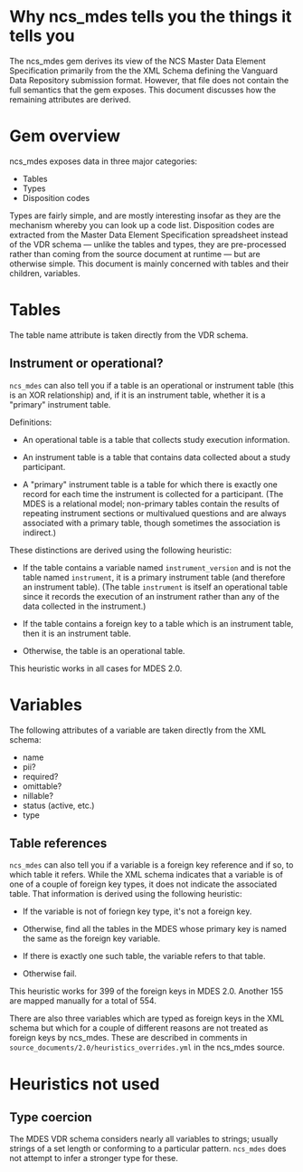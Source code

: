 # Why ncs_mdes tells you the things it tells you

The ncs_mdes gem derives its view of the NCS Master Data Element
Specification primarily from the the XML Schema defining the Vanguard
Data Repository submission format. However, that file does not contain
the full semantics that the gem exposes. This document discusses how
the remaining attributes are derived.

# Gem overview

ncs_mdes exposes data in three major categories:

* Tables
* Types
* Disposition codes

Types are fairly simple, and are mostly interesting insofar as they
are the mechanism whereby you can look up a code list. Disposition
codes are extracted from the Master Data Element Specification
spreadsheet instead of the VDR schema &mdash; unlike the tables and
types, they are pre-processed rather than coming from the source
document at runtime &mdash; but are otherwise simple. This document
is mainly concerned with tables and their children, variables.

# Tables

The table name attribute is taken directly from the VDR schema.

## Instrument or operational?

`ncs_mdes` can also tell you if a table is an operational or
instrument table (this is an XOR relationship) and, if it is an
instrument table, whether it is a "primary" instrument table.

Definitions:

* An operational table is a table that collects study execution
  information.

* An instrument table is a table that contains data collected about a
  study participant.

* A "primary" instrument table is a table for which there is exactly
  one record for each time the instrument is collected for a
  participant. (The MDES is a relational model; non-primary tables
  contain the results of repeating instrument sections or multivalued
  questions and are always associated with a primary table, though
  sometimes the association is indirect.)

These distinctions are derived using the following heuristic:

* If the table contains a variable named `instrument_version` and is
  not the table named `instrument`, it is a primary instrument table
  (and therefore an instrument table). (The table `instrument` is
  itself an operational table since it records the execution of an
  instrument rather than any of the data collected in the instrument.)

* If the table contains a foreign key to a table which is an
  instrument table, then it is an instrument table.

* Otherwise, the table is an operational table.

This heuristic works in all cases for MDES 2.0.

# Variables

The following attributes of a variable are taken directly from the XML
schema:

* name
* pii?
* required?
* omittable?
* nillable?
* status (active, etc.)
* type

## Table references

`ncs_mdes` can also tell you if a variable is a foreign key reference
and if so, to which table it refers. While the XML schema indicates
that a variable is of one of a couple of foreign key types, it does
not indicate the associated table. That information is derived using
the following heuristic:

* If the variable is not of foriegn key type, it's not a foreign key.

* Otherwise, find all the tables in the MDES whose primary key is
  named the same as the foreign key variable.

* If there is exactly one such table, the variable refers to that
  table.

* Otherwise fail.

This heuristic works for 399 of the foreign keys in MDES 2.0. Another
155 are mapped manually for a total of 554.

There are also three variables which are typed as foreign keys in the
XML schema but which for a couple of different reasons are not treated
as foreign keys by ncs_mdes. These are described in comments in
`source_documents/2.0/heuristics_overrides.yml` in the ncs_mdes
source.

# Heuristics not used

## Type coercion

The MDES VDR schema considers nearly all variables to strings; usually
strings of a set length or conforming to a particular
pattern. `ncs_mdes` does not attempt to infer a stronger type for
these.

